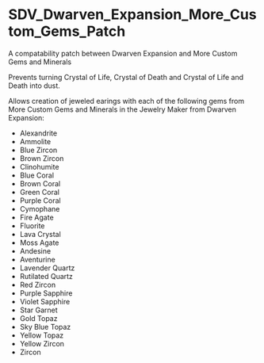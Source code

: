 # SDV_Dwarven_Expansion_More_Custom_Gems_Patch
A compatability patch between Dwarven Expansion and More Custom Gems and Minerals

Prevents turning Crystal of Life, Crystal of Death and Crystal of Life and Death into dust.

Allows creation of jeweled earings with each of the following gems from More Custom Gems and Minerals in the Jewelry Maker from Dwarven Expansion:
- Alexandrite 
- Ammolite 
- Blue Zircon 
- Brown Zircon 
- Clinohumite 
- Blue Coral 
- Brown Coral 
- Green Coral 
- Purple Coral 
- Cymophane 
- Fire Agate 
- Fluorite 
- Lava Crystal 
- Moss Agate 
- Andesine 
- Aventurine 
- Lavender Quartz 
- Rutilated Quartz 
- Red Zircon 
- Purple Sapphire 
- Violet Sapphire 
- Star Garnet 
- Gold Topaz 
- Sky Blue Topaz 
- Yellow Topaz 
- Yellow Zircon 
- Zircon
